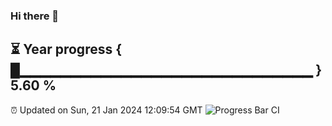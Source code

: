 ### Hi there 👋
⏳ Year progress { █▁▁▁▁▁▁▁▁▁▁▁▁▁▁▁▁▁▁▁▁▁▁▁▁▁▁▁▁▁ } 5.60 %
---
⏰ Updated on Sun, 21 Jan 2024 12:09:54 GMT
![Progress Bar CI](https://github.com/Moyi321/Moyi321/workflows/Progress%20Bar%20CI/badge.svg)
